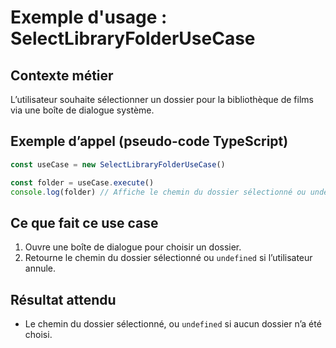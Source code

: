 # Exemple d'usage : SelectLibraryFolderUseCase

## Contexte métier

L’utilisateur souhaite sélectionner un dossier pour la bibliothèque de films via une boîte de dialogue système.

## Exemple d’appel (pseudo-code TypeScript)

```ts
const useCase = new SelectLibraryFolderUseCase()

const folder = useCase.execute()
console.log(folder) // Affiche le chemin du dossier sélectionné ou undefined
```

## Ce que fait ce use case

1. Ouvre une boîte de dialogue pour choisir un dossier.
2. Retourne le chemin du dossier sélectionné ou `undefined` si l’utilisateur annule.

## Résultat attendu

- Le chemin du dossier sélectionné, ou `undefined` si aucun dossier n’a été choisi.
